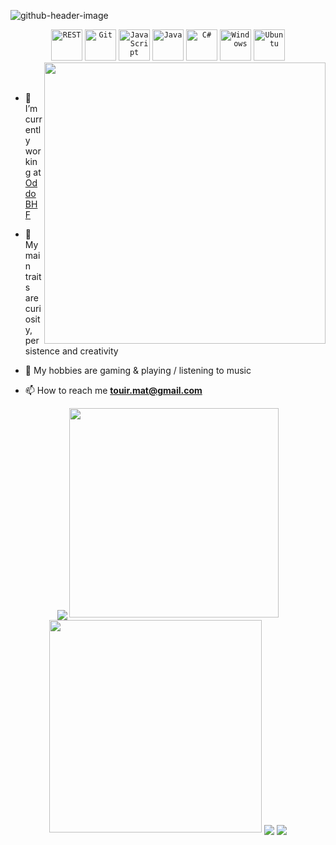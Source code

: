 <!--### Hi there👋 My name is Mohamed Ali and i'm a Software Engineer-->

![github-header-image](https://user-images.githubusercontent.com/16899792/209237828-f5d6d2ea-3ac0-4c08-a41b-5af8d313770e.png)

<div align="center">
	<code><img height="50" src="https://user-images.githubusercontent.com/25181517/192107858-fe19f043-c502-4009-8c47-476fc89718ad.png" alt="REST" title="REST" /></code>
	<code><img height="50" src="https://user-images.githubusercontent.com/25181517/192108372-f71d70ac-7ae6-4c0d-8395-51d8870c2ef0.png" alt="Git" title="Git" /></code>
	<code><img height="50" src="https://user-images.githubusercontent.com/25181517/117447155-6a868a00-af3d-11eb-9cfe-245df15c9f3f.png" alt="JavaScript" title="JavaScript" /></code>
	<code><img height="50" src="https://user-images.githubusercontent.com/25181517/117201156-9a724800-adec-11eb-9a9d-3cd0f67da4bc.png" alt="Java" title="Java" /></code>
	<code><img height="50" src="https://user-images.githubusercontent.com/25181517/121405384-444d7300-c95d-11eb-959f-913020d3bf90.png" alt="C#" title="C#" /></code>
	<code><img height="50" src="https://user-images.githubusercontent.com/25181517/186884150-05e9ff6d-340e-4802-9533-2c3f02363ee3.png" alt="Windows" title="Windows" /></code>
	<code><img height="50" src="https://user-images.githubusercontent.com/25181517/186884153-99edc188-e4aa-4c84-91b0-e2df260ebc33.png" alt="Ubuntu" title="Ubuntu" /></code>
</div>


<div>
<a target="_blank" align="center">
<picture>
  <source media="(prefers-color-scheme: dark)" srcset="https://media.giphy.com/media/f3iwJFOVOwuy7K6FFw/giphy.gif">
  <img align="right" alt="" src="https://media.giphy.com/media/SWoSkN6DxTszqIKEqv/giphy.gif" width=450>
</picture>
  <!--<img align="right" top="500" height="300" width="400" alt="GIF" src="https://media.giphy.com/media/SWoSkN6DxTszqIKEqv/giphy.gif#gh-light-mode-only">-->
</a>
</br></br>

- 🔭 I’m currently working at <a href="https://www.oddo-bhf.com/en" target="_blank">Oddo BHF</a>

- 🌱 My main traits are curiosity, persistence and creativity

- 🎸 My hobbies are gaming & playing / listening to music

- 📫 How to reach me **touir.mat@gmail.com**

</div>


<p align="center">
  <img align="center" src="http://github-profile-summary-cards.vercel.app/api/cards/profile-details?username=touir1&theme=radical" />
  <img src="https://github-readme-stats.vercel.app/api?username=touir1&show_icons=true&theme=radical&count_private=true&include_all_commits=true&border_radius=10&hide_border=true" width="335" />
  <img src="https://streak-stats.demolab.com/?user=touir1&theme=radical&date_format=j+M+Y&border_radius=10&hide_border=true" width="340" />
  <img align="center" src="http://github-profile-summary-cards.vercel.app/api/cards/repos-per-language?username=touir1&theme=radical" />
  <img align="center" src="http://github-profile-summary-cards.vercel.app/api/cards/productive-time?username=touir1&theme=radical&utcOffset=1" />
  
</p>

<!--<p align="center">
<a href="https://github.com/anuraghazra/github-readme-stats">
  <img src="https://github-readme-stats.vercel.app/api/top-langs/?username=touir1&layout=compact&langs_count=8" />
</a>

</p>
-->


<!--
**touir1/touir1** is a ✨ _special_ ✨ repository because its `README.md` (this file) appears on your GitHub profile.

Here are some ideas to get you started:

- 🔭 I’m currently working on ...
- 🌱 I’m currently learning ...
- 👯 I’m looking to collaborate on ...
- 🤔 I’m looking for help with ...
- 💬 Ask me about ...
- 📫 How to reach me: ...
- 😄 Pronouns: ...
- ⚡ Fun fact: ...
-->
